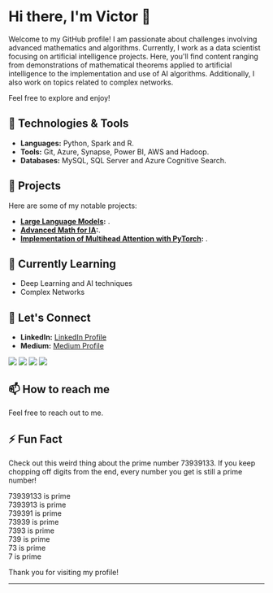 # Hi there, I'm Victor 👋

Welcome to my GitHub profile! I am passionate about challenges involving advanced mathematics and algorithms. Currently, I work as a data scientist focusing on artificial intelligence projects. Here, you'll find content ranging from demonstrations of mathematical theorems applied to artificial intelligence to the implementation and use of AI algorithms. Additionally, I also work on topics related to complex networks.


Feel free to explore and enjoy!

## 🔧 Technologies & Tools

- **Languages:** Python, Spark and R.
- **Tools:** Git, Azure, Synapse, Power BI, AWS and Hadoop.
- **Databases:** MySQL, SQL Server and Azure Cognitive Search.

## 🚀 Projects

Here are some of my notable projects:

- **[Large Language Models](https://github.com/VictorFrancheto/Large_Language_Models):** .
- **[Advanced Math for IA](https://github.com/VictorFrancheto/Advanced_Math_for_IA):**.
- **[Implementation of Multihead Attention with PyTorch](https://github.com/VictorFrancheto/Multihead_Attention_PyTorch):** .

## 🌱 Currently Learning

- Deep Learning and AI techniques
- Complex Networks

## 💬 Let's Connect

- **LinkedIn:** [LinkedIn Profile](https://www.linkedin.com/in/victor-hugo-francheto/)  
- **Medium:** [Medium Profile](https://medium.com/@victor.h.f.francheto)

<div> 
  <a href="https://www.youtube.com/@teomewhy" target="_blank"><img src="https://img.shields.io/badge/YouTube-FF0000?style=for-the-badge&logo=youtube&logoColor=white" target="_blank"></a>
  <a href="https://instagram.com/teomewhy" target="_blank"><img src="https://img.shields.io/badge/-Instagram-%23E4405F?style=for-the-badge&logo=instagram&logoColor=white" target="_blank"></a>
 	<a href="https://www.twitch.tv/teomewhy" target="_blank"><img src="https://img.shields.io/badge/Twitch-9146FF?style=for-the-badge&logo=twitch&logoColor=white" target="_blank"></a>
  <a href="https://www.linkedin.com/in/victor-hugo-francheto/" target="_blank"><img src="https://img.shields.io/badge/-LinkedIn-%230077B5?style=for-the-badge&logo=linkedin&logoColor=white" target="_blank"></a> 
</div>

## 📫 How to reach me

Feel free to reach out to me.

## ⚡ Fun Fact

Check out this weird thing about the prime number 73939133. If you keep chopping off digits from the end, every number you get is still a prime number!

73939133 is prime  
7393913 is prime  
739391 is prime  
73939 is prime  
7393 is prime  
739 is prime  
73 is prime  
7 is prime

Thank you for visiting my profile!

---
